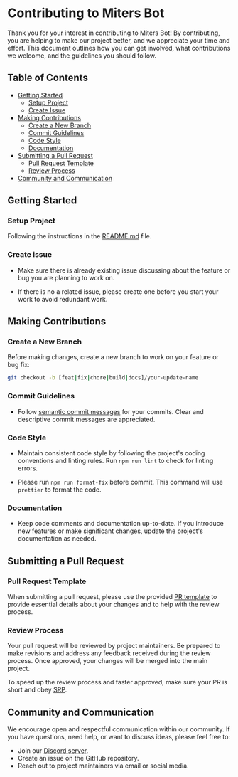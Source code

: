 # Contributing to Miters Bot

Thank you for your interest in contributing to Miters Bot! By contributing, you are helping to make our project better, and we appreciate your time and effort. This document outlines how you can get involved, what contributions we welcome, and the guidelines you should follow.

## Table of Contents

- [Getting Started](#getting-started)
  - [Setup Project](#setup-project)
  - [Create Issue](#create-issue)
- [Making Contributions](#making-contributions)
  - [Create a New Branch](#create-a-new-branch)
  - [Commit Guidelines](#commit-guidelines)
  - [Code Style](#code-style)
  - [Documentation](#documentation)
- [Submitting a Pull Request](#submitting-a-pull-request)
  - [Pull Request Template](#pull-request-template)
  - [Review Process](#review-process)
- [Community and Communication](#community-and-communication)

## Getting Started

### Setup Project

Following the instructions in the [README.md](README.md) file.

### Create issue

- Make sure there is already existing issue discussing about the feature or bug you are planning to work on.

- If there is no a related issue, please create one before you start your work to avoid redundant work.

## Making Contributions

### Create a New Branch

Before making changes, create a new branch to work on your feature or bug fix:

```bash
git checkout -b [feat|fix|chore|build|docs]/your-update-name
```

### Commit Guidelines

- Follow [semantic commit messages](https://semantic-release.gitbook.io/semantic-release/#commit-message-format) for your commits. Clear and descriptive commit messages are appreciated.

### Code Style

- Maintain consistent code style by following the project's coding conventions and linting rules. Run `npm run lint` to check for linting errors.

- Please run `npm run format-fix` before commit. This command will use `prettier` to format the code.

### Documentation

- Keep code comments and documentation up-to-date. If you introduce new features or make significant changes, update the project's documentation as needed.

## Submitting a Pull Request

### Pull Request Template

When submitting a pull request, please use the provided [PR template](.github/PULL_REQUEST_TEMPLATE.md) to provide essential details about your changes and to help with the review process.

### Review Process

Your pull request will be reviewed by project maintainers. Be prepared to make revisions and address any feedback received during the review process. Once approved, your changes will be merged into the main project.

To speed up the review process and faster approved, make sure your PR is short and obey [SRP](https://en.wikipedia.org/wiki/Single-responsibility_principle).

## Community and Communication

We encourage open and respectful communication within our community. If you have questions, need help, or want to discuss ideas, please feel free to:

- Join our [Discord server](https://discord.gg/miters).
- Create an issue on the GitHub repository.
- Reach out to project maintainers via email or social media.
